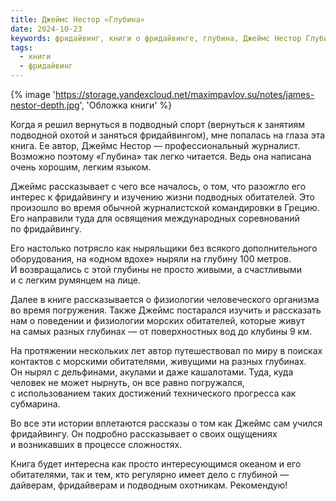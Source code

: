 ```yaml
---
title: Джеймс Нестор «Глубина»
date: 2024-10-23
keywords: фридайвинг, книги о фридайвинге, глубина, Джеймс Нестор Глубина
tags:
  - книги
  - фридайвинг
---
```


{% image 'https://storage.yandexcloud.net/maximpavlov.su/notes/james-nestor-depth.jpg', 'Обложка книги' %}

Когда я решил вернуться в подводный спорт (вернуться к занятиям подводной охотой и заняться фридайвингом), мне попалась на глаза эта книга. Ее автор, Джеймс Нестор — профессиональный журналист. Возможно поэтому «Глубина» так легко читается. Ведь она написана очень хорошим, легким языком.

Джеймс рассказывает с чего все началось, о том, что разожгло его интерес к фридайвингу и изучению жизни подводных обитателей. Это произошло во время обычной журналистской командировки в Грецию. Его направили туда для освящения международных соревнований по фридайвингу.

Его настолько потрясло как ныряльщики без всякого дополнительного оборудования, на «одном вдохе» ныряли на глубину 100 метров. И возвращались с этой глубины не просто живыми, а счастливыми и с легким румянцем на лице.

Далее в книге рассказывается о физиологии человеческого организма во время погружения. Также Джеймс постарался изучить и рассказать нам о поведении и физиологии морских обитателей, которые живут на самых разных глубинах — от поверхностных вод до клубины 9 км.

На протяжении нескольких лет автор путешествовал по миру в поисках контактов с морскими обитателями, живущими на разных глубинах. Он нырял с дельфинами, акулами и даже кашалотами. Туда, куда человек не может нырнуть, он все равно погружался, с использованием таких достижений технического прогресса как субмарина.

Во все эти истории вплетаются рассказы о том как Джеймс сам учился фридайвингу. Он подробно рассказывает о своих ощущениях и возникавших в процессе сложностях.

Книга будет интересна как просто интересующимся океаном и его обитателями, так и тем, кто регулярно имеет дело с глубиной — дайверам, фридайверам и подводным охотникам. Рекомендую!
